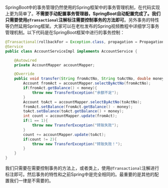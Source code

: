 
SpringBoot中的事务管理仍然使用的Spring框架中的事务管理机制，在代码实现上更为简单了。**不需要手动配置事务管理器，SpringBoot自动配置完成了。我们只需要使用`@Transactional`注解标注需要控制事务的方法即可**。另外事务的特性等仍然延用Spring框架。大家可以在老杜发布的Spring视频教程中详细学习事务管理机制。以下代码是在SpringBoot框架中进行的事务控制：

```java
@Transactional(rollbackFor = Exception.class, propagation = Propagation.REQUIRED)
@Service
public class AccountServiceImpl implements AccountService {

    @Autowired
    private AccountMapper accountMapper;

    @Override
    public void transfer(String fromActNo, String toActNo, double money) {
        Account fromAct = accountMapper.selectByActNo(fromActNo);
        if(fromAct.getBalance() < money){
            throw new TransferException("余额不足");
        }
        Account toAct = accountMapper.selectByActNo(toActNo);
        fromAct.setBalance(fromAct.getBalance() - money);
        toAct.setBalance(toAct.getBalance() + money);
        int count = accountMapper.update(fromAct);
        if(1 == 1){
            throw new TransferException("转账失败");
        }
        count += accountMapper.update(toAct);
        if(count != 2){
            throw new TransferException("转账失败！");
        }
    }
}
```

我们只需要在需要控制事务的方法上，或者类上，使用`@Transactional`注解进行标注即可。然后事务的特性和之前Spring中是完全相同的。最重要的是其他的配置我们一律是不需要的。


